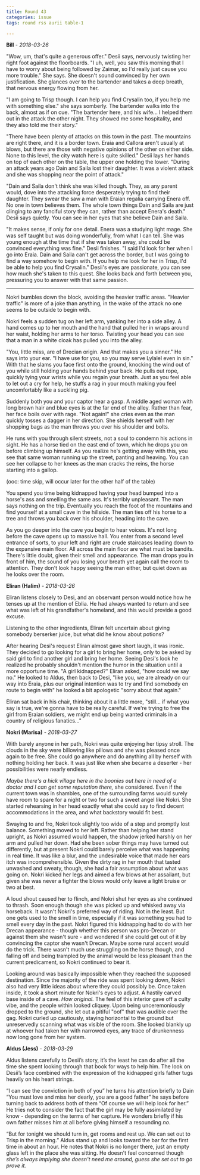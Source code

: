 ```yaml
---
title: Round 43
categories: issue
tags: round rss aurii table-1

---
```


**Bill** - *2018-03-26*

"Wow, um, that's quite a generous offer." Desii says, nervously twisting her right foot against the floorboards. "I uh, well, you saw this morning that I have to worry about being followed by Zaimar, so I'd really just cause you more trouble." She says. She doesn't sound convinced by her own justification. She glances over to the bartender and takes a deep breath, that nervous energy flowing from her.

"I am going to Trisp though. I can help you find Crysalin too, if you help me with something else." she says somberly. The bartender walks into the back, almost as if on cue. "The bartender here, and his wife... I helped them out in the attack the other night. They showed me some hospitality, and they also told me their story."

"There have been plenty of attacks on this town in the past. The mountains are right there, and it is a border town. Eraia and Callora aren't usually at blows, but there are those with negative opinions of the other on either side. None to this level, the city watch here is quite skilled." Desii lays her hands on top of each other on the table, the upper one holding the lower. "During an attack years ago Dain and Saila lost their daughter. It was a violent attack and she was shopping near the point of attack."

"Dain and Saila don't think she was killed though. They, as any parent would, dove into the attacking force desperately trying to find their daughter. They swear the saw a man with Eraian regalia carrying Enera off. No one in town believes them. The whole town things Dain and Saila are just clinging to any fanciful story they can, rather than accept Enera's death." Desii says quietly. You can see in her eyes that she believe Dain and Saila.

"It makes sense, if only for one detail. Enera was a studying light mage. She was self taught but was doing wonderfully, from what I can tell. She was young enough at the time that if she was taken away, she could be convinced everything was fine." Desii finishes. "I said I'd look for her when I go into Eraia. Dain and Saila can't get across the border, but I was going to find a way somehow to begin with. If you help me look for her in Trisp, I'd be able to help you find Crysalin." Desii's eyes are passionate, you can see how much she's taken to this quest. She looks back and forth between you, pressuring you to answer with that same passion. 

- - -

Nokri bumbles down the block, avoiding the heavier traffic areas. "Heavier traffic" is more of a joke than anything, in the wake of the attack no one seems to be outside to begin with. 

Nokri feels a sudden tug on her left arm, yanking her into a side alley. A hand comes up to her mouth and the hand that pulled her in wraps around her waist, holding her arms to her torso. Twisting your head you can see that a man in a white cloak has pulled you into the alley.

"You, little miss, are of Drecian origin. And that makes you a sinner." He says into your ear. "I have use for you, so you may serve Lylalel even in sin." With that he slams you face first onto the ground, knocking the wind out of you while still holding your hands behind your back. He pulls out rope, quickly tying your wrists while you regain your breath. Just as you feel able to let out a cry for help, he stuffs a rag in your mouth making you feel uncomfortably like a suckling pig.

Suddenly both you and your captor hear a gasp. A middle aged woman with long brown hair and blue eyes is at the far end of the alley. Rather than fear, her face boils over with rage. "Not again!" she cries even as the man quickly tosses a dagger in her direction. She shields herself with her shopping bags as the man throws you over his shoulder and bolts. 

He runs with you through silent streets, not a soul to condemn his actions in sight. He has a horse tied on the east end of town, which he drops you on before climbing up himself. As you realize he's getting away with this, you see that same woman running up the street, panting and heaving. You can see her collapse to her knees as the man cracks the reins, the horse starting into a gallop.

(ooc: time skip, will occur later for the other half of the table)

You spend you time being kidnapped having your head bumped into a horse's ass and smelling the same ass. It's terribly unpleasant. The man says nothing on the trip. Eventually you reach the foot of the mountains and find yourself at a small cave in the hillside. The man ties off his horse to a tree and throws you back over his shoulder, heading into the cave. 

As you go deeper into the cave you begin to hear voices. It's not long before the cave opens up to massive hall. You enter from a second level entrance of sorts, to your left and right are crude staircases leading down to the expansive main floor. All across the main floor are what must be bandits. There's little doubt, given their smell and appearance. The man drops you in front of him, the sound of you losing your breath yet again call the room to attention. They don't look happy seeing the man either, but quiet down as he looks over the room.

**Eliran (Halim)** - *2018-03-26*

Eliran listens closely to Desi, and an observant person would notice how he tenses up at the mention of Eblia. He had always wanted to return and see what was left of his grandfather's homeland, and this would provide a good excuse. 

Listening to the other ingredients, Eliran felt uncertain about giving somebody berserker juice, but what did he know about potions? 

After hearing Desi's request Eliran almost gave short laugh, it was ironic. They decided to go looking for a girl to bring her home, only to be asked by said girl to find another girl and bring her home.
Seeing Desi's look he realized he probably shouldn't mention the humor in the situation until a more opportune time. 
"A girl kidnapped?" Eliran asked, "how could we say no." He looked to Aldus, then back to Desi, "like you, we are already on our way into Eraia, plus our original intention was to try and find somebody en route to begin with" he looked a bit apologetic "sorry about that again." 

Eliran sat back in his chair, thinking about it a little more, "still... if what you say is true, we're gonna have to be really careful. If we're trying to free the girl from Eraian soldiers, we might end up being wanted criminals in a country of religious fanatics..."

**Nokri (Marisa)** - *2018-03-27*

With barely anyone in her path, Nokri was quite enjoying her tipsy stroll. The clouds in the sky were billowing like pillows and she was pleased once again to be free. She could go anywhere and do anything all by herself with nothing holding her back. It was just like when she became a deserter - her possibilities were nearly endless.

*Maybe there's a hick village here in the boonies out here in need of a doctor and I can get some reputation there,* she considered. Even if the current town was in shambles, one of the surrounding farms would surely have room to spare for a night or two for such a sweet angel like Nokri. She started rehearsing in her head exactly what she could say to find decent accommodations in the area, and what backstory would fit best.

Swaying to and fro, Nokri took slightly too wide of a step and promptly lost balance. Something moved to her left. Rather than helping her stand upright, as Nokri assumed would happen, the shadow jerked harshly on her arm and pulled her down. Had she been sober things may have turned out differently, but at present Nokri could barely perceive what was happening in real time. It was like a blur, and the undesirable voice that made her ears itch was incomprehensible. Given the dirty rag in her mouth that tasted unwashed and sweaty, though, she had a fair assumption about what was going on. Nokri kicked her legs and aimed a few blows at her assailant, but given she was never a fighter the blows would only leave a light bruise or two at best.

A loud shout caused her to flinch, and Nokri shut her eyes as she continued to thrash. Soon enough though she was picked up and whisked away via horseback. It wasn't Nokri's preferred way of riding. Not in the least. But one gets used to the smell in time, especially if it was something you had to smell every day in the past. Nokri figured this kidnapping had to do with her Drecan appearance - though whether this person was pro-Drecan or against them she wasn't sure - and wondered if she could get out of it by convincing the captor she wasn't Drecan. Maybe some rural accent would do the trick. There wasn't much use struggling on the horse though, and falling off and being trampled by the animal would be less pleasant than the current predicament, so Nokri continued to bear it.

Looking around was basically impossible when they reached the supposed destination. Since the majority of the ride was spent looking down, Nokri also had very little ideas about where they could possibly be. Once taken inside, it took a short minute for Nokri's eyes to adjust. A hastily carved base inside of a cave. *How original.* The feel of this interior gave off a culty vibe, and the people within looked cliquey. Upon being unceremoniously dropped to the ground, she let out a pitiful "oof" that was audible over the gag. Nokri curled up cautiously, staying horizontal to the ground but unreservedly scanning what was visible of the room. She looked blankly up at whoever had taken her with narrowed eyes, any trace of drunkenness now long gone from her system.

**Aldus (Jess)** - *2018-03-29*

Aldus listens carefully to Desii’s story, it’s the least he can do after all the time she spent looking through that book for ways to help him. The look on Desii’s face combined with the expression of the kidnapped girls father tugs heavily on his heart strings. 

“I can see the conviction in both of you” he turns his attention briefly to Dain “You must love and miss her dearly, you are a good father” he says before turning back to address both of them “Of course we will help look for her.” He tries not to consider the fact that the girl may be fully assimilated by know - depending on the terms of her capture. He wonders briefly if his own father misses him at all before giving himself a resounding *no*. 

“But for tonight we should turn in, get rooms and rest up. We can set out to Trisp in the morning.” Aldus stand up and looks toward the bar for the first time in about an hour. He notes that Nokri is no longer there, just an empty glass left in the place she was sitting. He doesn't feel concerned though *she’s always implying she doesn't need me around, guess she set out to go prove it.*



<!-- re.findall('a.*?(?=a|$)', t+'x') -->